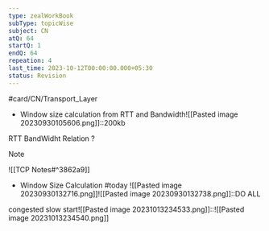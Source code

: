 ```yaml
---
type: zealWorkBook
subType: topicWise
subject: CN
atQ: 64
startQ: 1
endQ: 64
repeation: 4
last_time: 2023-10-12T00:00:00.000+05:30
status: Revision
---
```

#card/CN/Transport_Layer

- Window size calculation from RTT and Bandwidth![[Pasted image 20230930105606.png]]::200kb <!--SR:!2023-11-02,3,250-->


RTT BandWidht Relation
?
> [!NOTE]
> ![[TCP Notes#^3862a9]] <!--SR:!2023-10-31,3,250-->


- Window Size Calculation #today ![[Pasted image 20230930132716.png]]![[Pasted image 20230930132738.png]]::DO ALL <!--SR:!2023-11-01,3,250-->

congested slow start![[Pasted image 20231013234533.png]]::![[Pasted image 20231013234540.png]] <!--SR:!2023-11-01,3,250-->

